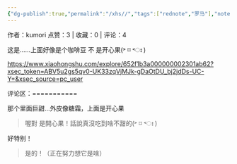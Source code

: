 ```yaml
---
{"dg-publish":true,"permalink":"/xhs//","tags":["rednote","罗马"],"noteIcon":"","updated":"2025-03-17T21:57:16.941+08:00"}
---
```


作者：kumori
点赞：3   |   收藏：0   |   评论：4

这是……上面好像是个咖啡豆
不 是开心果(˃ ⌑ ˂ഃ )

https://www.xiaohongshu.com/explore/652f1b3a000000002301ab62?xsec_token=ABV5u2gs5qv0-UK33zqVjMJk-gDaOtDU_bj2jdDs-UC-Y=&xsec_source=pc_user

评论区：===========

那个里面巨甜…外皮像糖霜，上面是开心果

> 喔對 是開心果！話說真沒吃到啥不甜的(˃ ⌑ ˂ഃ )

好特别！

> 是的！（正在努力想它是啥）